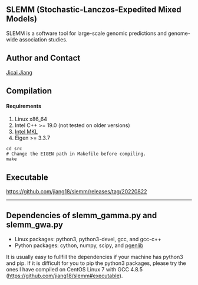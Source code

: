 ## SLEMM (Stochastic-Lanczos-Expedited Mixed Models)
SLEMM is a software tool for large-scale genomic predictions and genome-wide association studies.

## Author and Contact
[Jicai Jiang](mailto:jjiang26@ncsu.edu)

## Compilation
#### Requirements
1. Linux x86_64
2. Intel C++ >= 19.0 (not tested on older versions)
3. [Intel MKL](https://www.intel.com/content/www/us/en/developer/tools/oneapi/onemkl-download.html)
4. Eigen >= 3.3.7

```console
cd src
# Change the EIGEN path in Makefile before compiling.
make
```

## Executable
https://github.com/jiang18/slemm/releases/tag/20220822

---

## Dependencies of slemm_gamma.py and slemm_gwa.py
- Linux packages: python3, python3-devel, gcc, and gcc-c++
- Python packages: cython, numpy, scipy, and [pgenlib](https://github.com/chrchang/plink-ng/tree/master/2.0/Python)

It is usually easy to fullfill the dependencies if your machine has python3 and pip. If it is difficult for you to pip the python3 packages, please try the ones I have compiled on CentOS Linux 7 with GCC 4.8.5 (https://github.com/jiang18/slemm#executable). 
